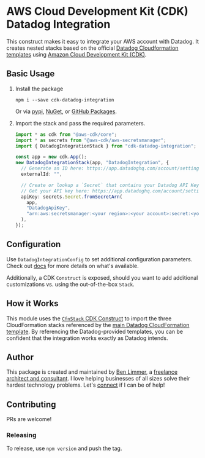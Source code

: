 # AWS Cloud Development Kit (CDK) Datadog Integration

This construct makes it easy to integrate your AWS account with Datadog. It
creates nested stacks based on the official
[Datadog Cloudformation templates](https://github.com/DataDog/cloudformation-template/blob/master/aws/main.yaml)
using [Amazon Cloud Development Kit (CDK)](https://aws.amazon.com/cdk/).

## Basic Usage

1. Install the package

   ```console
   npm i --save cdk-datadog-integration
   ```

   Or via [pypi](https://pypi.org/project/cdk-datadog-integration/),
   [NuGet](https://www.nuget.org/packages/BenLimmer.CdkDatadogIntegration/), or
   [GitHub Packages](https://github.com/blimmer/cdk-datadog-integration/packages).

1. Import the stack and pass the required parameters.

   ```ts
   import * as cdk from "@aws-cdk/core";
   import * as secrets from "@aws-cdk/aws-secretsmanager";
   import { DatadogIntegrationStack } from "cdk-datadog-integration";

   const app = new cdk.App();
   new DatadogIntegrationStack(app, "DatadogIntegration", {
     // Generate an ID here: https://app.datadoghq.com/account/settings#integrations/amazon-web-services
     externalId: "",

     // Create or lookup a `Secret` that contains your Datadog API Key
     // Get your API key here: https://app.datadoghq.com/account/settings#api
     apiKey: secrets.Secret.fromSecretArn(
       app,
       "DatadogApiKey",
       "arn:aws:secretsmanager:<your region>:<your account>:secret:<your secret name>"
     ),
   });
   ```

## Configuration

Use `DatadogIntegrationConfig` to set additional configuration parameters. Check
out
[docs](https://github.com/blimmer/cdk-datadog-integration/blob/master/docs/interfaces/datadogintegrationconfig.md)
for more details on what's available.

Additionally, a CDK `Construct` is exposed, should you want to add additional
customizations vs. using the out-of-the-box `Stack`.

## How it Works

This module uses the
[`CfnStack` CDK Construct](https://docs.aws.amazon.com/cdk/api/latest/docs/@aws-cdk_aws-cloudformation.CfnStack.html)
to import the three CloudFormation stacks referenced by the
[main Datadog CloudFormation template](https://docs.aws.amazon.com/cdk/api/latest/docs/@aws-cdk_aws-cloudformation.CfnStack.html).
By referencing the Datadog-provided templates, you can be confident that the
integration works exactly as Datadog intends.

## Author

This package is created and maintained by
[Ben Limmer](https://www.linkedin.com/in/blimmer/), a
[freelance architect and consultant](https://benlimmer.com/consulting/). I love
helping businesses of all sizes solve their hardest technology problems. Let's
[connect](https://benlimmer.com/consulting/contact/) if I can be of help!

## Contributing

PRs are welcome!

### Releasing

To release, use `npm version` and push the tag.
